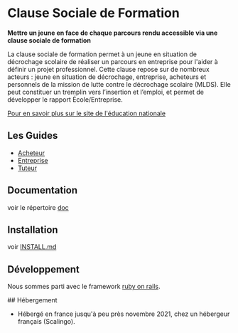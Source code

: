 # Clause Sociale de Formation

**Mettre un jeune en face de chaque parcours rendu accessible via une clause sociale de formation**

La clause sociale de formation permet à un jeune en situation de décrochage
scolaire de réaliser un parcours en entreprise pour l'aider à définir un projet
professionnel. Cette clause repose sur de nombreux acteurs : jeune en situation
de décrochage, entreprise, acheteurs et personnels de la mission de lutte
contre le décrochage scolaire (MLDS). Elle peut constituer un tremplin vers
l’insertion et l’emploi, et permet de développer le rapport École/Entreprise.

[Pour en savoir plus sur le site de l'éducation nationale](https://www.education.gouv.fr/pid37517/la-clause-sociale-de-formation-sous-statut-scolaire.html)

## Les Guides

- [Acheteur](app/views/pages/acheteur.html.erb)
- [Entreprise](app/views/pages/entreprise.html.erb)
- [Tuteur](app/views/pages/tuteur.html.erb)

## Documentation

voir le répertoire [doc](doc/)

## Installation

voir [INSTALL.md](INSTALL.md)

## Développement

Nous sommes parti avec le framework [ruby on rails](https://rubyonrails.org/).

## Hébergement

- Hébergé en france jusqu'à peu près novembre 2021, chez un hébergeur français (Scalingo).
